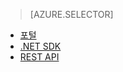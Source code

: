 > [AZURE.SELECTOR]
- [포털](../articles/media-services-portal-get-started.md)
- [.NET SDK](../articles/media-services-dotnet-get-started.md)
- [REST API](../articles/media-services-rest-get-started.md)

<!--HONumber=52--> 
